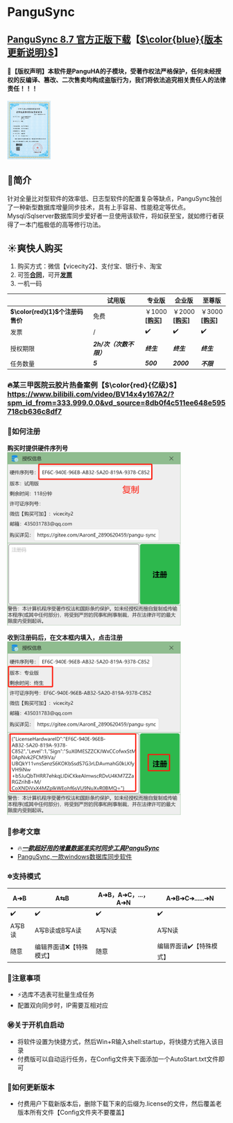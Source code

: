 

# PanguSync
## [PanguSync 8.7 官方正版下载](https://pan.baidu.com/s/1WesHaKGO7uQMhPNE-BTDmg?pwd=abcd#list/path=%2F)【[$\color{blue}{版本更新说明}$](https://gitee.com/AaronE_2890620459/pangu-sync/wikis/pages)】
#### 📘【版权声明】本软件是PanguHA的子模块，受著作权法严格保护，任何未经授权的反编译、篡改、二次售卖均构成盗版行为，我们将依法追究相关责任人的法律责任！！！
<img src="软著.png" width="100px"  />

##   🌵简介
针对全量比对型软件的效率低、日志型软件的配置复杂等缺点，PanguSync独创了一种新型数据库增量同步技术，具有上手容易、性能稳定等优点。Mysql/Sqlserver数据库同步爱好者一旦使用该软件，将如获至宝，就如修行者获得了一本门槛极低的高等修行功法。
##  ☀️爽快人购买
1. 购买方式：微信【vicecity2】、支付宝、银行卡、淘宝
2. 可签[**合同**](https://pan.baidu.com/s/1U7jMJv-76q36T6diGwAVug?pwd=abcd#list/path=%2F)，可开[**发票**](https://pan.baidu.com/s/1U7jMJv-76q36T6diGwAVug?pwd=abcd#list/path=%2F)
3. 一机一码





|  |试用版|专业版 | 企业版  | 至尊版 |
|---|---|---|---|---|
| **$\color{red}{1}$个注册码售价**  |免费| ￥1000<br>[**[购买]**](https://item.taobao.com/item.htm?ft=t&id=754824495442)|  ￥2000<br>[**[购买]**](https://item.taobao.com/item.htm?id=761877111372)|  ￥3000<br> [**[购买]**](https://item.taobao.com/item.htm?ft=t&id=767418824294) |
| 发票 | /| ✔️|✔️  |  ✔️ | 
|授权期限|   **_2h/次（次数不限）_**     | **_终生_**  &nbsp;&nbsp;&nbsp;&nbsp;  |  **_终生_**  &nbsp;&nbsp;&nbsp;&nbsp; |  **_终生_**  &nbsp;&nbsp;&nbsp;&nbsp; | 
| 任务数量 |  **_5_**     |**_500_**   |   **_2000_**  |  **_不限_** |



### 🔥某三甲医院云胶片热备案例【$\color{red}{亿级}$】https://www.bilibili.com/video/BV14x4y167A2/?spm_id_from=333.999.0.0&vd_source=8db0f4c511ee648e595718cb636c8df7





### 🔰如何注册
 **购买时提供硬件序列号** 
<br>
<img src="序列号.png" width="400px"  />

 **收到注册码后，在文本框内填入，点击注册** 
<br>
<img src="注册码.png" width="400px"  />







 ### 📜参考文章
- 🔥[**_一款超好用的增量数据准实时同步工具PanguSync_**](https://zhuanlan.zhihu.com/p/686039921)
- [PanguSync,一款windows数据库同步软件](https://zhuanlan.zhihu.com/p/680995986)



### 🔯支持模式
| A➔B |A⇆B |A➔B，A➔C，...，A➔N | A➔B➔C➔......➔N |
|---|---|---|---|
|✔️  | ✔️ |  ✔️|  ✔️|
|A写B读|A写B读或B写A读|A写N读|A写N读|
|随意|编辑界面请❌【特殊模式】|随意|编辑界面请✔️【特殊模式】|




### 📢注意事项
- ⚡️选库不选表可批量生成任务
- 配置双向同步时，IP需要互相对应



### ㊙️关于开机自启动
- 将软件设置为快捷方式，然后Win+R输入shell:startup，将快捷方式拖入该目录
- 付费版可以自动运行任务，在Config文件夹下面添加一个AutoStart.txt文件即可



### 🎈如何更新版本
- 付费用户下载新版本后，删除下载下来的后缀为.license的文件，然后覆盖老版本所有文件【Config文件夹不要覆盖】














